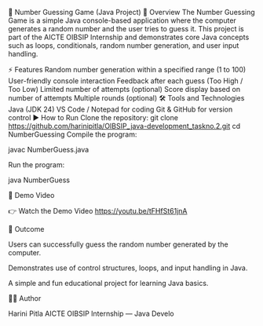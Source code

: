 🎲 Number Guessing Game (Java Project)
📌 Overview
The Number Guessing Game is a simple Java console-based application where the computer generates a random number and the user tries to guess it.
This project is part of the AICTE OIBSIP Internship and demonstrates core Java concepts such as loops, conditionals, random number generation, and user input handling.

⚡ Features
Random number generation within a specified range (1 to 100)
User-friendly console interaction
Feedback after each guess (Too High / Too Low)
Limited number of attempts (optional)
Score display based on number of attempts
Multiple rounds (optional)
🛠️ Tools and Technologies
Java (JDK 24)
VS Code / Notepad for coding
Git & GitHub for version control
▶ How to Run
Clone the repository:
git clone https://github.com/harinipitla/OIBSIP_java-development_taskno.2.git
cd NumberGuessing
Compile the program:

javac NumberGuess.java

Run the program:

java NumberGuess

🎥 Demo Video

👉 Watch the Demo Video https://youtu.be/tFHfSt61jnA

🎯 Outcome

Users can successfully guess the random number generated by the computer.

Demonstrates use of control structures, loops, and input handling in Java.

A simple and fun educational project for learning Java basics.

👩‍💻 Author

Harini Pitla AICTE OIBSIP Internship — Java Develo
